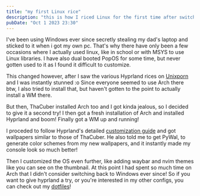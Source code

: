 ```yaml
---
title: "my first Linux rice"
description: "this is how I riced Linux for the first time after switching from Windows."
pubDate: "Oct 1 2023 23:30"
---
```


I've been using Windows ever since secretly stealing my dad's laptop and sticked to it when i got my
own pc. That's why there have only been a few occasions where I actually used linux, like in school
or with MSYS to use Linux libraries. I have also dual booted PopOS for some time, but never gotten
used to it as I found it difficult to customize.

This changed however, after I saw the various Hyprland rices on
[Unixporn](https://lemmy.world/c/unixporn) and I was instantly stunned :o Since everyone seemed to use Arch there btw, I also tried to install that, but haven't gotten to the point to actually install a WM there.

But then, ThaCuber installed Arch too and I got kinda jealous, so I decided to give it a second try!
I then got a fresh installation of Arch and installed Hyprland and boom! Finally got a WM up and running!

I proceded to follow Hyprland's detailed [customization guide](https://wiki.hyprland.org/Configuring/Configuring-Hyprland) and got wallpapers similar to those of ThaCuber. He also told me to get PyWal, to generate color schemes from my new wallpapers, and it instantly made my console look so much better!

Then I customized the OS even further, like adding waybar and nvim themes like you can see on the thumbnail. At this point I had spent so much time on Arch that I didn't consider switching back to Windows ever since! So if you want to give hyprland a try, or you're interested in my other configs, you can check out my [dotfiles](https://github.com/brckd/dotfiles)!
